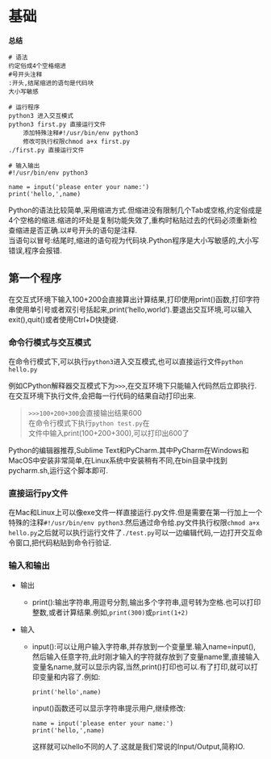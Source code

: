 # 基础

**总结**

```
# 语法
约定俗成4个空格缩进
#号开头注释
:开头,结尾缩进的语句是代码块
大小写敏感

# 运行程序
python3 进入交互模式
python3 first.py 直接运行文件
    添加特殊注释#!/usr/bin/env python3
    修改可执行权限chmod a+x first.py
./first.py 直接运行文件

# 输入输出
#!/usr/bin/env python3

name = input('please enter your name:')
print('hello,',name)
```

Python的语法比较简单,采用缩进方式.但缩进没有限制几个Tab或空格,约定俗成是4个空格的缩进.缩进的坏处是复制功能失效了,重构时粘贴过去的代码必须重新检查缩进是否正确.以\#号开头的语句是注释.  
当语句以冒号:结尾时,缩进的语句视为代码块.Python程序是大小写敏感的,大小写错误,程序会报错.

## 第一个程序

在交互式环境下输入100+200会直接算出计算结果,打印使用print\(\)函数,打印字符串使用单引号或者双引号括起来,print\(‘hello,world’\).要退出交互环境,可以输入exit\(\),quit\(\)或者使用Ctrl+D快捷键.

### 命令行模式与交互模式

在命令行模式下,可以执行`python3`进入交互模式,也可以直接运行文件`python hello.py`

例如CPython解释器交互模式下为`>>>`,在交互环境下只能输入代码然后立即执行.在交互环境下执行文件,会把每一行代码的结果自动打印出来.

> `>>>100+200+300`会直接输出结果600  
> 在命令行模式下执行`python test.py`在  
> 文件中输入print\(100+200+300\),可以打印出600了

Python的编辑器推荐,Sublime Text和PyCharm.其中PyCharm在Windows和MacOS中安装非常简单,在Linux系统中安装稍有不同,在bin目录中找到pycharm.sh,运行这个脚本即可.

### 直接运行py文件

在Mac和Linux上可以像exe文件一样直接运行.py文件.但是需要在第一行加上一个特殊的注释`#!/usr/bin/env python3`.然后通过命令给.py文件执行权限`chmod a+x hello.py`之后就可以执行运行文件了`./test.py`可以一边编辑代码,一边打开交互命令窗口,把代码粘贴到命令行验证.

### 输入和输出

* 输出
  * print\(\):输出字符串,用逗号分割,输出多个字符串,逗号转为空格.也可以打印整数,或者计算结果.例如,`print(300)`或`print(1+2)`
* 输入

  * input\(\):可以让用户输入字符串,并存放到一个变量里.输入name=input\(\),然后输入任意字符,此时刚才输入的字符就存放到了变量name里,直接输入变量名name,就可以显示内容,当然,print\(\)打印也可以.有了打印,就可以打印变量和内容了.例如:

    ```
    print('hello',name)
    ```

    input\(\)函数还可以显示字符串提示用户,继续修改:

    ```
    name = input('please enter your name:')
    print('hello,',name)
    ```

    这样就可以hello不同的人了.这就是我们常说的Input/Output,简称IO.



